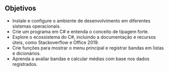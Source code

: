 <h2>Objetivos</h2>
<ul>
<li>
Instale e configure o ambiente de desenvolvimento em diferentes sistemas operacionais.
</li>
<li>
Crie um programa em C# e entenda o conceito de tipagem forte.</li>
<li>
Explore o ecossistema do C#, incluindo a documentação e recursos úteis, como Stackoverflow e Office 2019.</li>
<li>
Crie funções para mostrar o menu principal e registrar bandas em listas e dicionários.
</li>
<li>
Aprenda a avaliar bandas e calcular médias com base nos dados registrados.
</li>

</ul>